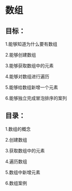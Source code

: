 # 数组

## 目标：

1.能够知道为什么要有数组

2.能够创建数组

3.能够获取数组中的元素

4.能够对数组进行遍历

5.能够给数组新增一个元素

6.能够独立完成冒泡排序的案列

## 目录：

1.数组的概念

2.创建数组

3.获取数组中的元素

4.遍历数组

5.数组中新增元素

6.数组案例